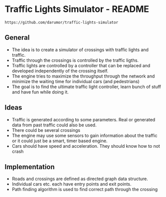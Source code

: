 # Traffic Lights Simulator - README

    https://github.com/darumor/traffic-lights-simulator

## General

* The idea is to create a simulator of crossings with traffic lights and traffic.
* Traffic through the crossings is controlled by the traffic ligths. 
* Traffic lights are controlled by a controller that can be replaced and developed independently of the crossing itself.
* The engine tries to maximize the throughput through the network and minimize the waiting time for individual cars (and pedestrians)
* The goal is to find the ultimate traffic light controller, learn bunch of stuff and have fun while doing it.

## Ideas
* Traffic is generated according to some parameters. Real or generated data from past traffic could also be used.
* There could be several crossings
* The engine may use some sensors to gain information about the traffic or it could just be a smart, timer based engine.
* Cars should have speed and acceleration. They should know how to not crash

## Implementation
* Roads and crossings are defined as directed graph data structure.
* Individual cars etc. each have entry points and exit points.
* Path finding algorithm is used to find correct path through the crossing
